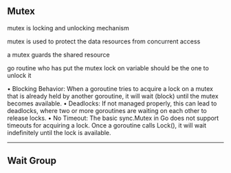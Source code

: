 ## Mutex
mutex is locking and unlocking mechanism

mutex is used to protect the data resources from concurrent access

a mutex guards the shared resource

go routine who has put the mutex lock on variable should be the one to unlock it


•	Blocking Behavior: When a goroutine tries to acquire a lock on a mutex that is already held by another goroutine, it will wait (block) until the mutex becomes available.
•	Deadlocks: If not managed properly, this can lead to deadlocks, where two or more goroutines are waiting on each other to release locks.
•	No Timeout: The basic sync.Mutex in Go does not support timeouts for acquiring a lock. Once a goroutine calls Lock(), it will wait indefinitely until the lock is available.

---
## Wait Group